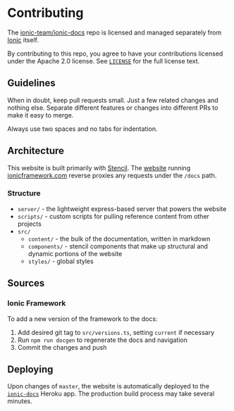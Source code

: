 # Contributing

The [ionic-team/ionic-docs](https://github.com/ionic-team/ionic-docs) repo is licensed and managed separately from [Ionic](https://github.com/ionic-team/ionic) itself.

By contributing to this repo, you agree to have your contributions licensed under the Apache 2.0 license. See [`LICENSE`](https://github.com/ionic-team/ionic-docs/blob/master/LICENSE) for the full license text.

## Guidelines

When in doubt, keep pull requests small. Just a few related changes and nothing else. Separate different features or changes into different PRs to make it easy to merge.

Always use two spaces and no tabs for indentation.

## Architecture

This website is built primarily with [Stencil](https://stenciljs.com/). The [website](https://github.com/ionic-team/ionic-site) running [ionicframework.com](https://ionicframework.com) reverse proxies any requests under the `/docs` path.

### Structure

* `server/` - the lightweight express-based server that powers the website
* `scripts/` - custom scripts for pulling reference content from other projects
* `src/`
    * `content/` - the bulk of the documentation, written in markdown
    * `components/` - stencil components that make up structural and dynamic portions of the website
    * `styles/` - global styles

## Sources

### Ionic Framework

To add a new version of the framework to the docs:

1. Add desired git tag to `src/versions.ts`, setting `current` if necessary
1. Run `npm run docgen` to regenerate the docs and navigation
1. Commit the changes and push

## Deploying

Upon changes of `master`, the website is automatically deployed to the [`ionic-docs`](https://ionic-docs.herokuapp.com) Heroku app. The production build process may take several minutes.
